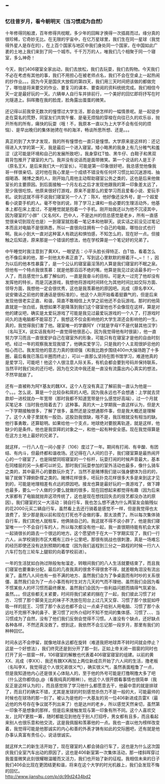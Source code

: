 # -
### 忆往昔岁月，看今朝明天（当习惯成为自然）

  十年修得同船渡，百年修得共枕眠，多少年的回眸才换得一次插肩而过。缘分真的很珍稀，它奇妙无比。在无限的宇宙中，在亿万星球里，我们生在同一星球（我觉得外星人是存在的），在上百个国家与地区中我们身处同一个国家，在中国如此广袤的土地上我们来到了同一个城市。千千万万的人，唯我们几个相聚于同一个寝室，多么神奇！<br/><br/>
  今天，我们406寝室全家出动，我们去放松，我们去玩耍，我们去购物。今天我们不必在考虑有其他的事，我们不用担心在被老师点名，我们不会在空桌上一起热闹的抄作业。。。因为今天是国庆大放假的第四天，我们用三天时间把该做的都做完了，哪怕是将来要交的作业、要复习的课本、要查阅的资料统统完成。我们相信今天一定是最好玩的一天。六辆单人自行车并排前行，一个美好的回忆即将抒写在时光隧道上。斜晖撒在我的脸庞，脸角露出蛋蛋的微笑。  <br/><br/>
  还记得以前我曾无数次的憧憬过大学生活，那会是怎样的一幅情景呢。是一起徒步走在莫名的荒野，同室友们共筑午餐、是毫无烦恼的穿梭在向往已久的欢乐谷，抛开所有的所有，痛快的玩耍（哦！不，我原本一直以为上大学不会有任何的烦恼）、是早出晚归的集体驰骋在书的海洋，畅谈所思所想、还是。。。  <br/><br/>
  真正的到了大学才发现，我的所有憧憬也一直只是憧憬。大学原来是这样的：还记得进入大学的第一天，我是最后一个进入寝室。矮小略黑的我身上有几分稚气和羞涩（这可能是环境和自己的发展所致吧）。我身穿红T恤、黑牛仔、白鞋子和黑双肩背包推开了寝室的大门。我并没有说话而是面带微笑。第一个说话的人是王子（原名王X，是后来我们大一的室长）。可能是第一印象很好吧，我总感觉他像我哥一样很亲切。这时他在我心里是一个成绩不错没有任何坏习惯比如沉迷游戏、抽烟喝酒、赌博之类的人，刚开始几周他主动帮助寝室公务之类的，这也是后来他做室长的主要原因。到后面接触一个月左右之后才发现他跟我的第一印象差太远了，至少我很吃惊。他原来很好打游戏，原来不是那么的爱学习而且爱看小说、爱玩手机。说到这就不得不说我们寝室另一个人了：陈X，他好像还没外号，是一个超爱看小说耍手机的人。毫不夸张的说，除了学习上课和一些必要的生理活动外，他基本上都在床上度过，不是睡觉就是抱着一个手机。刚开始我还以为他不沉浸其中，因为寝室的“小胖”（又名何X，巴中人，不是达州的但总感觉是老乡，所有一直感觉很亲切到现在也是）一到寝室就抱着一笔记本和他聊天。说实话之前没见过笔记本而且对电脑不是很熟悉，所以一直很向往拥有一个自己的电脑，哪怕台式也行啊。我从小到大一直对这种富人有疏远和惧怕感，不知怎么的，现在好一点。但接触之后知道，原来那是一个错误的想法，他在学校算是一个笔记好的兄弟了。<br/><br/>
  中午睡觉时我注意到了黄XX，一眼望去：小平头脸长得特正、白T恤，看着怎么也不像后来的他，那一刻他太朴素正直了。写到这心里默默的擦着汗~_~！！，因为以后的他本性暴露了，是一个公认的寝室最淫荡的人算是我们寝室的不眠之泉。但他有一个特点我很羡慕：就是他那滔滔不绝的嘴，他算是我见过说话最多的一个人了，而且感觉什么都了解似的，一直是我奋斗的目标。可是大一过完了他却没有发挥他的特长，而是沉迷游戏，我想他将游戏时间转化为其他时间比如交际方面、领导方面，我想他一定会很优秀，这也是我羡慕他的原因吧。兆成（原名李XX，说安徽话之前他的普通话是很标准的）。他这个人刚开始看着挺霸气的，但是后来发现他很老实正直、和谐，简直不敢相信上大学之前他还不会玩游戏。那时的他简直就是一张白纸，我想如果不是降落到我们这个寝室他也不会像现在这样，算是对他的建议吧，确实是太爱玩游戏了可能是我见过最爱玩游戏的一个人了，打游戏时间久的连电脑都不能容忍了，我想这不仅会影响他的大学生涯还会影响他的一生。真的，我觉得我们害了他。寝室唯一的学霸阿Y（Y就是字母Y不是代替其他汉字）（名叫王X，说实话我有时一直觉得他很恶心，因为我觉得他有时很装），他一直努力学习而且一直很爱护自己在寝室外的形象，可能只有在寝室才是他的自由时刻吧。经过一年的观察我发现我错了，他确实爱学习，只是我的个人主观很妒忌他的恒心而已。我发现他的意志力真的很顽强（和我比跑步围绕400m大操场跑了十多圈，最后看我已落后半圈而终止），可以一直那么坚持在图书馆学习，难道他真的是爱学习，可能吧！他这个人很注意人际关系，有机会都会要到号码并保持联系，当然平时我们处的还行吧，因为在交流中我还是一直没有流露出内心真实的想法，不然早就崩了。<br/><br/>
  还有一直被称为阿Y基友的魏XX，这个人在没有真正了解前我一直认为他是一个。。。怎么说、算是一个比较杂和屌的人吧。因为我永远也不会想通：上学就去贷款却一进校就办一年宽带（那时我都不知道宽带是什么感觉好高端），过一个月就买笔记本（当时我也陪着去了）这种事。真的大一上学期我一直这样认为，但是大一下学期接触很多，了解了很多，虽然还是没想通那件事，但是我大概还是理解了。这个人骨子里就有一股劲，这股劲我很缺，哦不是，我压根就没有相当的缺。他行事勇敢，还算聪明。如果给他一个支点，地球绝对要脱离轨道，就是这样，他缺少的是条件。他也是我崇拜的对象之一，和他一起有种安全感。现在我觉得算是在这方土地上最好的兄弟了。<br/><br/>
  就这样，一行八人在一间小屋子（106）度过了一年。期间有打闹、有辛酸、有团结、有内斗，但最终都和谐收场。还记得在八人间的日子，我们寝室算是最热闹开心的一个寝室了，也是隔壁同班寝室的一个标杆，玩耍打闹的时候声音最大，基本在同楼层的另一头都可以听见。那时我们玩耍参加的室外活动也最多，像什么骑车之类的，其中最开心的要数玩扑克了，当然不是赌博我们是以强身健体为目的的，输了就做下蹲俯卧撑之类的。赌博花样很多，呸玩扑克花样很多大多是来到这才见到的，可能是地理相差有点远的原因吧。接龙也算是最好玩的一类游戏了，做下蹲也最多，要么一个人做的少要么就做的很多，现在回想起来都觉得有趣（因为后来大家都有了电脑就抛弃这项传统了，这也是现在想找回失去的技艺都没办法的原因）。我们寝室的又一大活动：骑自行车，我也怎么想不通为什么两室友会脑残似的花2000元买二辆自行车，虽然看上去还行骑着是感觉不一样，但是我觉得也太浪费了，至少那是我以前和现在打死也不会做的事，那太浪费了。所以每次集体骑自行车，我们其他人就租车，他俩骑自己的。我这就不得不说小胖了，他是我们寝室唯一一个不会自行车的人，所以每次都没有他一起，我一直很期待能有机会大家一起骑很长的路去一个很远的地方。这个愿望终于在大一下学期实现了，我们一行六人，从学校骑到市区大概有三四十公里吧，那很有挑战也很刺激，真是一场难忘的经历即使还没有达到预期的难度（因为我们返程到三分之一路程的时候一行六人六车打包在三轮车上腿软的向着学校前进）。<br/><br/>
  一年的生活犹如白驹过隙般匆匆溜走，转眼间我们的八人生活就要结束了，而且我们寝室也要重新分配，最后的几夜我真的很舍不得很舍不得，就差眼角泪没有流出来了。虽然八人间也有一些不满的地方、虽然我们会为了争桌面而有时吵的关系很僵、虽然我们会为了一点小事而有时生对方几天的气而不理他、虽然我们会因为看不惯某些人的坏习惯而最终爆发、虽然我们会因为一些利益问题而搞得气氛紧张、虽然。。。但这些都无关紧要，时间将我们紧紧的捆在了一起，我们彼此习惯了对方、习惯了那个脚臭无比的袜子不洗放在阳台上过几天又穿、习惯了那个放屁如呼吸一样的屁王、习惯了那个永远也都不会让一点桌子给别人用电脑、习惯了那个永远吐不完擦不净的鼻子、更习惯了对外介绍时不知不觉间的集体感、习惯了、、、当习惯成为了自然，没有了他们我们反倒会觉得不习惯。人谁没有个缺点，还好缺点各种各样，不然还真没救了。想到这，我依然不会忘记那一段岁月，那里有我们的种种回忆。<br/><br/>
  时间永远不会停留，就像地球永远都在旋转（难道我把地球弄不转时间就会停止？这是一个好想法），我们终究还是到分开了那一刻，正如上帝关闭一扇窗的同时也打开了另一扇窗一样，106寝室的解散也代表着406寝室寝室的组建。以前的黄XX、兆成（李XX）、我还有魏XX再加上两位新成员开始了六人间的生活，撸老板（名叫李X，我觉得这个人很兄弟很义气），确实很义气，虽然表面粗鲁了一点，但是我知道他内心还是很关心体贴人的，至于他的外号可能是打撸啊撸大多了吧（什么这你都信@_@（看我纯真的眼神））。他这个人很开朗看事情也很简单（我反正是这样认为的），而且感觉除了学习他什么都愿意去干，他最中意的就是排球了，而且打的确实不错，尤其是发球的时刻感觉杀伤力不是一般的大，可能最帅的时候也在球场的那一刻了。被认为是他的一大基友的另一位406新进成员雷X（最近他的外号存在争议就不列出来了）也是达州的老乡，所以感觉天然亲切，虽然第一印象不是想象的那样，但是后来接触发现与第一印象有所不同。这个人喜欢交友，比阿Y更胜一筹，随时都能见到他在于别人打招呼，男女都有且多，而且看起来别人也很乐意和他交流，这是我佩服和羡慕他的一点。我也一直以他为榜样改变着，我觉得可能是他那诚实的内心和善的外表才铸有如此的交际圈吧，还有就是他办事认真富有责任心，说话很诚实。<br/><br/>
  就这样大二的新生活开始了，现在寝室的人都会骑自行车了，这也是为什么这次国庆我们全室汽车出动的原因了，这也是406新室第一次集体活动，那一缕斜晖穿过我蛋蛋微笑此刻很耀眼温暖而又活力，我们也开始了新的征程。我相信未来的日子我们406会比现在更团结更和谐，将来在这个大学的时光机器上，我们会发现不悔的回忆。
  <br/>
  http://www.jianshu.com/p/dc99d2434bd2
